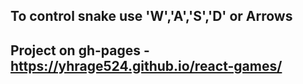 ## To control snake use 'W','A','S','D' or Arrows
## Project on gh-pages - https://yhrage524.github.io/react-games/
